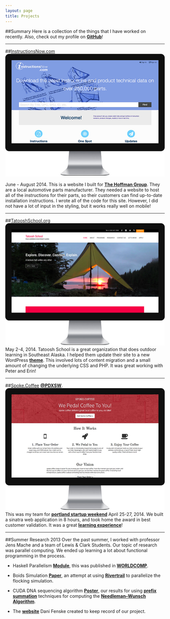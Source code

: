 ```yaml
---
layout: page
title: Projects
---
```


##Summary
Here is a collection of the things that I have worked on recently. Also, check out my profile on [**GitHub**](https://github.com/bwhthd)!
____

##[InstructionsNow.com](http://instructionsnow.com)
[<img class="portfolio" src="/assets/images/instructionsnow.jpg">](http://instructionsnow.com)

June - August 2014.
This is a website I built for [**The Hoffman Group**](http://thehoffmangroup.com). They are a local automotive parts manufacturer. They needed a website to host all of the instructions for their parts, so their customers can find up-to-date installation instructions. I wrote all of the code for this site. However, I did not have a lot of input in the styling, but it works really well on mobile!
___

##[TatooshSchool.org](http://tatooshschool.org)
[<img class="portfolio" src="/assets/images/tatoosh.jpg">](http://tatooshschool.org)
May 2-4, 2014. Tatoosh School is a great organization that does outdoor learning in Southeast Alaska. I helped them update their site to a new WordPress [**theme**](http://themeforest.net/item/charitas-foundation-wordpress-theme/5150694). This involved lots of content migration and a small amount of changing the underlying CSS and PHP. It was great working with Peter and Erin!
____

##[Spoke.Coffee](http://spoke.coffee) [**@PDXSW**](http://twitter.com/pdxsw).
[<img class="portfolio" src="/assets/images/spoke-monitor.jpg">](http://spoke.coffee)
This was my team for [**portland startup weekend**](http://portland.startupweekend.org/) April 25-27, 2014. We built a sinatra web application in 8 hours, and took home the award in best customer validation. It was a great [**learning experience**](/blog/Spoke/)!

---

##Summer Research 2013
Over the past summer, I worked with professor Jens Mache and a team of Lewis & Clark Students. Our topic of research was parallel computing. We ended up learning a lot about functional programming in the process.

* Haskell Parallelism [**Module**](/haskell.pdf), this was published in [**WORLDCOMP**](http://www.world-academy-of-science.org/).

* Boids Simulation [**Paper**](/boids.pdf), an attempt at using [**Rivertrail**](https://github.com/RiverTrail/RiverTrail) to parallelize the flocking simulation.

* CUDA DNA sequencing algorithm [**Poster**](\cuda.pdf), our results for using [**prefix summation**](http://en.wikipedia.org/wiki/Prefix_sum) techniques for computing the [**Needleman–Wunsch Algorithm**](http://en.wikipedia.org/wiki/Needleman%E2%80%93Wunsch_algorithm).

* The [**website**](https://sites.google.com/a/lclark.edu/parallel/) Dani Fenske created to keep record of our project.
